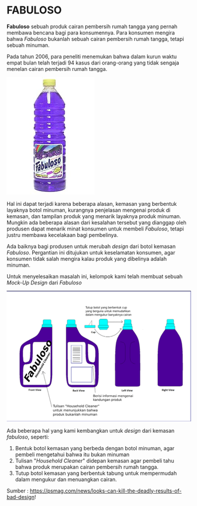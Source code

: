# FABULOSO

**Fabuloso** sebuah produk cairan pembersih rumah tangga yang pernah membawa bencana bagi para konsumennya. Para konsumen mengira bahwa _Fabuloso_ bukanlah sebuah cairan pembersih rumah tangga, tetapi sebuah minuman.

Pada tahun 2006, para peneliti menemukan bahwa dalam kurun waktu empat bulan telah terjadi 94 kasus dari
orang-orang yang tidak sengaja menelan cairan pembersih rumah tangga.

![Fabuloso](https://github.com/RealizeID/HCI/blob/master/Task%201%20Report/Fabuloso%20Design/Fabuloso.jpg)

Hal ini dapat terjadi karena beberapa alasan, kemasan yang berbentuk layaknya botol minuman, kurangnya penjelasan mengenai produk di kemasan, dan tampilan produk yang menarik layaknya produk minuman. Mungkin ada beberapa alasan dari kesalahan tersebut yang dianggap oleh produsen dapat menarik minat konsumen untuk membeli _Fabuloso_, tetapi justru membawa kecelakaan bagi pembelinya.

Ada baiknya bagi produsen untuk merubah _design_ dari botol kemasan _Fabuloso_. Pergantian ini ditujukan untuk keselamatan konsumen, agar konsumen tidak salah mengira kalau produk yang dibelinya adalah minuman.

Untuk menyelesaikan masalah ini, kelompok kami telah membuat sebuah _Mock-Up Design_ dari _Fabuloso_ 

![fabuloso Improve Design](https://github.com/RealizeID/HCI/blob/master/Task%201%20Report/Fabuloso%20Design/Improved-design.jpeg)

Ada beberapa hal yang kami kembangkan untuk _design_ dari kemasan _fabuloso_, seperti:
1. Bentuk botol kemasan yang berbeda dengan botol minuman, agar pembeli mengetahui bahwa itu bukan minuman
2. Tulisan "_Household Cleaner_" didepan kemasan agar pembeli tahu bahwa produk merupakan cairan pembersih rumah tangga.
3. Tutup botol kemasan yang berbentuk tabung untuk mempermudah dalam mengukur dan menuangkan cairan.

Sumber : https://psmag.com/news/looks-can-kill-the-deadly-results-of-bad-design!

